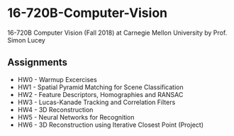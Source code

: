 # 16-720B-Computer-Vision
16-720B Computer Vision (Fall 2018) at Carnegie Mellon University by Prof. Simon Lucey

## Assignments
- HW0 - Warmup Excercises
- HW1 - Spatial Pyramid Matching for Scene Classification
- HW2 - Feature Descriptors, Homographies and RANSAC
- HW3 - Lucas-Kanade Tracking and Correlation Filters
- HW4 - 3D Reconstruction
- HW5 - Neural Networks for Recognition
- HW6 - 3D Reconstruction using Iterative Closest Point (Project)

